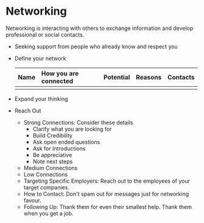 # Networking
Networking is interacting with others to exchange information and develop professional or social contacts.

- Seeking support from people who already know and respect you
- Define your network

    | Name | How you are connected | Potential | Reasons | Contacts |
    | :--- | :--- | :--- | :--- | :--- |
    | | | | | |
    
- Expand your thinking

- Reach Out
    - Strong Connections: Consider these details
        - Clarify what you are looking for
        - Build Credibility
        - Ask open ended questions
        - Ask for Introductions
        - Be appreciative
        - Note next steps
    - Medium Connections
    - Low Connections
    - Targeting Specific Employers: Reach out to the employees of your target companies.
    - How to Contact: Don't spam out for messages just for networking favour.
    - Following Up: Thank them for even their smallest help. Thank them when you get a job.
    
    
 
